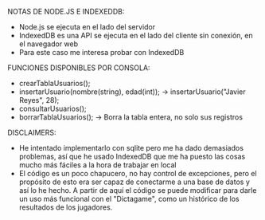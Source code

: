 NOTAS DE NODE.JS E INDEXEDDB:    
- Node.js se ejecuta en el lado del servidor
- IndexedDB es una API se ejecuta en el lado del cliente sin conexión, en el navegador web
- Para este caso me interesa probar con IndexedDB

FUNCIONES DISPONIBLES POR CONSOLA:
- crearTablaUsuarios();
- insertarUsuario(nombre(string), edad(int));       -> insertarUsuario("Javier Reyes", 28);
- consultarUsuarios();
- borrarTablaUsuarios();                            -> Borra la tabla entera, no solo sus registros

DISCLAIMERS: 
- He intentado implementarlo con sqlite pero me ha dado demasiados problemas, así que he usado IndexedDB que me ha puesto las cosas mucho más fáciles a la hora de trabajar en local
- El código es un poco chapucero, no hay control de excepciones, pero el propósito de esto era ser capaz de conectarme a una base de datos y así lo he hecho. A partir de aquí el código se puede modificar para darle un uso más funcional con el "Dictagame", como un histórico de los resultados de los jugadores.


